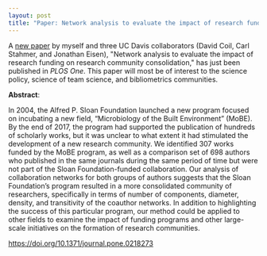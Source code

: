 ```yaml
---
layout: post
title: "Paper: Network analysis to evaluate the impact of research funding on research community consolidation"
---
```


A [new paper](https://journals.plos.org/plosone/article?id=10.1371/journal.pone.0218273) by myself and three UC Davis collaborators (David Coil, Carl Stahmer, and Jonathan Eisen), "Network analysis to evaluate the impact of research funding on research community consolidation," has just been published in *PLOS One*.  This paper will most be of interest to the science policy, science of team science, and bibliometrics communities.  

**Abstract**:  

In 2004, the Alfred P. Sloan Foundation launched a new program focused on incubating a new field, “Microbiology of the Built Environment” (MoBE). By the end of 2017, the program had supported the publication of hundreds of scholarly works, but it was unclear to what extent it had stimulated the development of a new research community. We identified 307 works funded by the MoBE program, as well as a comparison set of 698 authors who published in the same journals during the same period of time but were not part of the Sloan Foundation-funded collaboration. Our analysis of collaboration networks for both groups of authors suggests that the Sloan Foundation’s program resulted in a more consolidated community of researchers, specifically in terms of number of components, diameter, density, and transitivity of the coauthor networks. In addition to highlighting the success of this particular program, our method could be applied to other fields to examine the impact of funding programs and other large-scale initiatives on the formation of research communities.

<https://doi.org/10.1371/journal.pone.0218273>